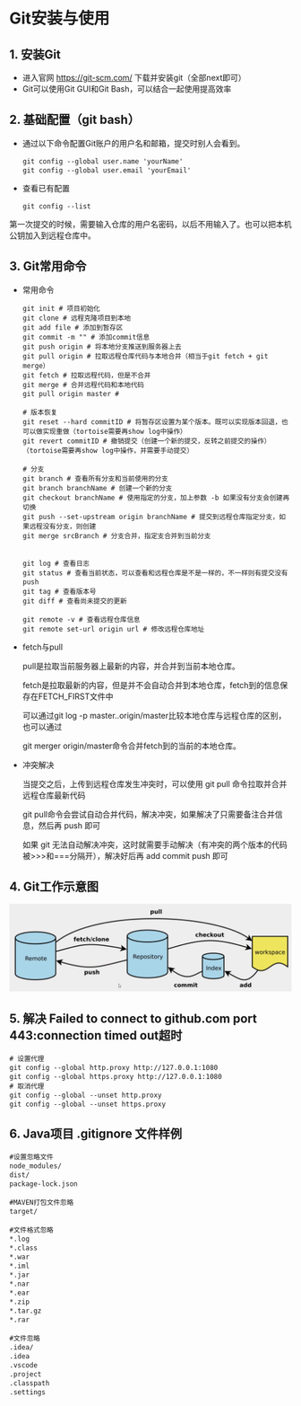 # Git安装与使用

## 1. 安装Git

- 进入官网 https://git-scm.com/ 下载并安装git（全部next即可）
- Git可以使用Git GUI和Git Bash，可以结合一起使用提高效率

## 2. 基础配置（git bash）

- 通过以下命令配置Git账户的用户名和邮箱，提交时别人会看到。

  ```shell
  git config --global user.name 'yourName'
  git config --global user.email 'yourEmail'
  ```

- 查看已有配置

  ```shell
  git config --list
  ```

第一次提交的时候，需要输入仓库的用户名密码，以后不用输入了。也可以把本机公钥加入到远程仓库中。

## 3. Git常用命令

- 常用命令

  ```shell
  git init # 项目初始化 
  git clone # 远程克隆项目到本地 
  git add file # 添加到暂存区 
  git commit -m "" # 添加commit信息 
  git push origin # 将本地分支推送到服务器上去 
  git pull origin # 拉取远程仓库代码与本地合并（相当于git fetch + git merge）
  git fetch # 拉取远程代码，但是不合并
  git merge # 合并远程代码和本地代码
  git pull origin master # 
  
  # 版本恢复
  git reset --hard commitID # 将暂存区设置为某个版本。既可以实现版本回退，也可以做实现重做（tortoise需要再show log中操作）
  git revert commitID # 撤销提交（创建一个新的提交，反转之前提交的操作）（tortoise需要再show log中操作，并需要手动提交）
  
  # 分支
  git branch # 查看所有分支和当前使用的分支
  git branch branchName # 创建一个新的分支
  git checkout branchName # 使用指定的分支，加上参数 -b 如果没有分支会创建再切换
  git push --set-upstream origin branchName # 提交到远程仓库指定分支，如果远程没有分支，则创建
  git merge srcBranch # 分支合并，指定支合并到当前分支
  
  
  git log # 查看日志 
  git status # 查看当前状态，可以查看和远程仓库是不是一样的，不一样则有提交没有push
  git tag # 查看版本号 
  git diff # 查看尚未提交的更新
  
  git remote -v # 查看远程仓库信息
  git remote set-url origin url # 修改远程仓库地址
  ```

- fetch与pull

  pull是拉取当前服务器上最新的内容，并合并到当前本地仓库。

  fetch是拉取最新的内容，但是并不会自动合并到本地仓库，fetch到的信息保存在FETCH_FIRST文件中

  可以通过git log -p master..origin/master比较本地仓库与远程仓库的区别，也可以通过

  git merger origin/master命令合并fetch到的当前的本地仓库。
  
- 冲突解决

  当提交之后，上传到远程仓库发生冲突时，可以使用 git pull 命令拉取并合并远程仓库最新代码
  
  git pull命令会尝试自动合并代码，解决冲突，如果解决了只需要备注合并信息，然后再 push 即可
  
  如果 git 无法自动解决冲突，这时就需要手动解决（有冲突的两个版本的代码被>>>和===分隔开），解决好后再 add commit push 即可

## 4. Git工作示意图

![image-20220323202621424](images/git-construction.png)

## 5. 解决 Failed to connect to github.com port 443:connection timed out超时
```shell
# 设置代理
git config --global http.proxy http://127.0.0.1:1080
git config --global https.proxy http://127.0.0.1:1080
# 取消代理
git config --global --unset http.proxy
git config --global --unset https.proxy
```

## 6. Java项目 .gitignore 文件样例

```
#设置忽略文件
node_modules/
dist/
package-lock.json

#MAVEN打包文件忽略
target/

#文件格式忽略
*.log
*.class
*.war
*.iml
*.jar
*.nar
*.ear
*.zip
*.tar.gz
*.rar

#文件忽略
.idea/
.idea
.vscode
.project
.classpath
.settings

```

